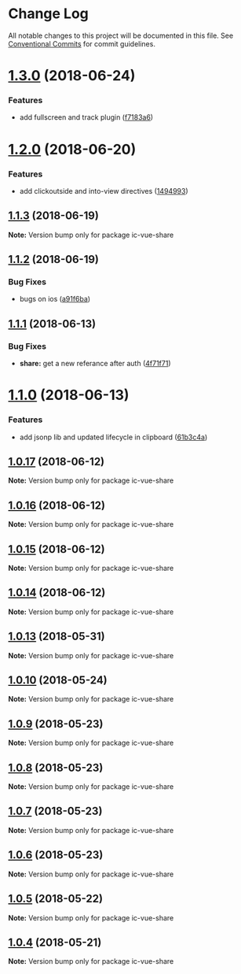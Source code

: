 # Change Log

All notable changes to this project will be documented in this file.
See [Conventional Commits](https://conventionalcommits.org) for commit guidelines.

<a name="1.3.0"></a>
# [1.3.0](https://github.com/xxxxxMiss/ic-utils/tree/master/packages/share/compare/ic-vue-share@1.2.0...ic-vue-share@1.3.0) (2018-06-24)


### Features

* add fullscreen and track plugin ([f7183a6](https://github.com/xxxxxMiss/ic-utils/tree/master/packages/share/commit/f7183a6))




<a name="1.2.0"></a>
# [1.2.0](https://github.com/xxxxxMiss/ic-utils/tree/master/packages/share/compare/ic-vue-share@1.1.3...ic-vue-share@1.2.0) (2018-06-20)


### Features

* add clickoutside and into-view directives ([1494993](https://github.com/xxxxxMiss/ic-utils/tree/master/packages/share/commit/1494993))




<a name="1.1.3"></a>
## [1.1.3](https://github.com/xxxxxMiss/ic-utils/tree/master/packages/share/compare/ic-vue-share@1.1.2...ic-vue-share@1.1.3) (2018-06-19)




**Note:** Version bump only for package ic-vue-share

<a name="1.1.2"></a>
## [1.1.2](https://github.com/xxxxxMiss/ic-utils/tree/master/packages/share/compare/ic-vue-share@1.1.1...ic-vue-share@1.1.2) (2018-06-19)


### Bug Fixes

* bugs on ios ([a91f6ba](https://github.com/xxxxxMiss/ic-utils/tree/master/packages/share/commit/a91f6ba))




<a name="1.1.1"></a>
## [1.1.1](https://github.com/xxxxxMiss/ic-utils/tree/master/packages/share/compare/ic-vue-share@1.1.0...ic-vue-share@1.1.1) (2018-06-13)


### Bug Fixes

* **share:** get a new referance after auth ([4f71f71](https://github.com/xxxxxMiss/ic-utils/tree/master/packages/share/commit/4f71f71))




<a name="1.1.0"></a>
# [1.1.0](https://github.com/xxxxxMiss/ic-utils/tree/master/packages/share/compare/ic-vue-share@1.0.17...ic-vue-share@1.1.0) (2018-06-13)


### Features

* add jsonp lib and updated lifecycle in clipboard ([61b3c4a](https://github.com/xxxxxMiss/ic-utils/tree/master/packages/share/commit/61b3c4a))




<a name="1.0.17"></a>
## [1.0.17](https://github.com/xxxxxMiss/ic-utils/tree/master/packages/share/compare/ic-vue-share@1.0.16...ic-vue-share@1.0.17) (2018-06-12)




**Note:** Version bump only for package ic-vue-share

<a name="1.0.16"></a>
## [1.0.16](https://github.com/xxxxxMiss/ic-utils/tree/master/packages/share/compare/ic-vue-share@1.0.15...ic-vue-share@1.0.16) (2018-06-12)




**Note:** Version bump only for package ic-vue-share

<a name="1.0.15"></a>
## [1.0.15](https://github.com/xxxxxMiss/ic-utils/tree/master/packages/share/compare/ic-vue-share@1.0.14...ic-vue-share@1.0.15) (2018-06-12)




**Note:** Version bump only for package ic-vue-share

<a name="1.0.14"></a>
## [1.0.14](https://github.com/xxxxxMiss/ic-utils/tree/master/packages/share/compare/ic-vue-share@1.0.13...ic-vue-share@1.0.14) (2018-06-12)




**Note:** Version bump only for package ic-vue-share

<a name="1.0.13"></a>
## [1.0.13](https://github.com/xxxxxMiss/ic-utils/tree/master/packages/share/compare/ic-vue-share@1.0.12...ic-vue-share@1.0.13) (2018-05-31)




**Note:** Version bump only for package ic-vue-share

<a name="1.0.10"></a>
## [1.0.10](https://github.com/xxxxxMiss/ic-utils/tree/master/packages/share/compare/ic-vue-share@1.0.9...ic-vue-share@1.0.10) (2018-05-24)




**Note:** Version bump only for package ic-vue-share

<a name="1.0.9"></a>
## [1.0.9](https://github.com/xxxxxMiss/ic-utils/tree/master/packages/share/compare/ic-vue-share@1.0.8...ic-vue-share@1.0.9) (2018-05-23)




**Note:** Version bump only for package ic-vue-share

<a name="1.0.8"></a>
## [1.0.8](https://github.com/xxxxxMiss/ic-utils/tree/master/packages/share/compare/ic-vue-share@1.0.7...ic-vue-share@1.0.8) (2018-05-23)




**Note:** Version bump only for package ic-vue-share

<a name="1.0.7"></a>
## [1.0.7](https://github.com/xxxxxMiss/ic-utils/tree/master/packages/share/compare/ic-vue-share@1.0.6...ic-vue-share@1.0.7) (2018-05-23)




**Note:** Version bump only for package ic-vue-share

<a name="1.0.6"></a>
## [1.0.6](https://github.com/xxxxxMiss/ic-utils/tree/master/packages/share/compare/ic-vue-share@1.0.5...ic-vue-share@1.0.6) (2018-05-23)




**Note:** Version bump only for package ic-vue-share

<a name="1.0.5"></a>
## [1.0.5](https://github.com/xxxxxMiss/ic-utils/tree/master/packages/share/compare/ic-vue-share@1.0.4...ic-vue-share@1.0.5) (2018-05-22)




**Note:** Version bump only for package ic-vue-share

<a name="1.0.4"></a>
## [1.0.4](https://github.com/xxxxxMiss/ic-utils/tree/master/packages/share/compare/ic-vue-share@1.0.3...ic-vue-share@1.0.4) (2018-05-21)




**Note:** Version bump only for package ic-vue-share
